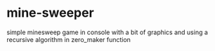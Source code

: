 # mine-sweeper
simple minesweep game in console with a bit of graphics
and using a recursive algorithm in zero_maker function
